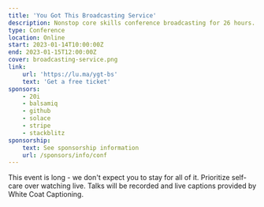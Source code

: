 ```yaml
---
title: 'You Got This Broadcasting Service'
description: Nonstop core skills conference broadcasting for 26 hours.
type: Conference
location: Online
start: 2023-01-14T10:00:00Z
end: 2023-01-15T12:00:00Z
cover: broadcasting-service.png
link:
    url: 'https://lu.ma/ygt-bs'
    text: 'Get a free ticket'
sponsors:
    - 20i
    - balsamiq
    - github
    - solace
    - stripe
    - stackblitz
sponsorship: 
    text: See sponsorship information
    url: /sponsors/info/conf
---
```


This event is long - we don't expect you to stay for all of it. Prioritize self-care over watching live. Talks will be recorded and live captions provided by White Coat Captioning.


<event-session 
  title="Welcome to You Got This Broadcasting Service"
  start="2023-01-14T10:00:00.000+00:00">
</event-session>

<event-session 
  title="Language And Cultural Inclusivity At Work"
  start="2023-01-14T10:30:00.000+00:00" 
  :speakers='["taryn-musgrave","ramon-huidobro"]'
  description="If you’re working in software, the primary function of your role is to turn human and programming languages into common understanding. As you work with your team and collective members, the way you use human languages around your work can have major impacts, even when we don’t intend it to. Together we’ll explore the cultural basis for how we shape the language we use. Let’s explore how and when to avoid analogies and ambiguous language. By the end of this talk, we hope that you’ll be ready to use the ideas and tips shared to help move towards collective understanding with your team.">
</event-session>

<event-session 
  title="Creating Effective On-Call Workflows"
  start="2023-01-14T11:10:00.000+00:00" 
  :speakers='["bianca-costache"]'
  description="Being on call can be a tiring and thankless task, and while the on-call process depends on each team setup, the on-call pain is the same for everyone. Building sustainable practices is critical in keeping your team positive and productive. This talk will walk you through a data-driven on-call framework that you an apply for your own teams leading to a happier, healthier on-call process. We’ll also reflect on how it works in-practice over a long period. ">
</event-session>

<event-session 
  title="Break"
  start="2023-01-14T11:50:00.000+00:00">
</event-session>

<event-session 
  title="A Guide To Red Flags In Early Career Roles"
  start="2023-01-14T12:00:00.000+00:00" 
  :speakers='["james-seconde"]'
  description="Your first role in tech is improtant, and you want to be somewhere supportive that can help you grow as a developer. In this talk, we'll point out some signs to look out for that could mean an employer who is not actually supportive - hopefully saving you from a negative experience.">
</event-session>

<event-session 
  title="How to Talk About Mental Health to Combat Stigma"
  start="2023-01-14T12:40:00.000+00:00" 
  :speakers='["kai-katschthaler"]'
  description="In this talk, we will cover how and why openly talking about your mental health positively impacts others, how to share mental health experiences in a respectful way, and how to make it easier and safe for others to share their experiences. Starting a conversation about mental health can create more inclusive environments and workplaces.">
</event-session>

<event-session 
  title="Long Break"
  start="2023-01-14T13:20:00.000+00:00">
</event-session>

<event-session 
  title="Personal Retrospectives For Self-Guided Managers"
  start="2023-01-14T14:30:00.000+00:00" 
  :speakers='["praveena-fernandes"]'
  description="Leadership often involves wading through tough waters when there's minimal direction and feedback. It especially becomes difficult when feedback is often used as a tool to assess whether you are doing a good job and find areas where you could improve/thrive in the future. Getting quality feedback is hard during the best of times let alone when you are in a position where there's a power imbalance and you may not get honest useful feedback from your team, it is far worse when people above you may not have time to give you actionable feedback for you to be effective in your job. This talk helps equip you with tools to bridge some of that gap when there are seemingly lots to improve on but no clear path ahead and how to find help when there's often none.">
</event-session>

<event-session 
  title="Becoming A Leader In Your Team"
  start="2023-01-14T15:10:00.000+00:00" 
  :speakers='["jason-st-cyr"]'
  description="One of the most difficult transitions to make is from being a member of the team, to owning your former teammates performance reviews. It is awkward. It is stressful. And you can do it! In this session, we'll take a look at the challenges of making this transition and how you can face them head on. Leveraging the years of experience I've built up, you can learn from my healthy backlog of failures, poor decisions, and generally bad ideas. These mistakes were what helped me to learn, and now you can too!">
</event-session>

<event-session 
  title="Break"
  start="2023-01-14T15:50:00.000+00:00">
</event-session>

<event-session 
  title="Building Community In A Remote/Hybrid Workplace"
  start="2023-01-14T16:00:00.000+00:00" 
  :speakers='["eileen-whitener"]'
  description="The Covid-19 pandemic and global economic trends like the 'Great Reshuffle' have led to a more remote and less-tenured workforce in many organizations. Especially for those who started new jobs recently or have made the switch to remote or hybrid workplaces, it can sometimes feel difficult to cultivate a sense of community. In this talk, we will consider why it's helpful to take charge of building connections yourself and explore a variety of tactics for participating in and cultivating community in your workplace.">
</event-session>

<event-session 
  title="Embracing Failure As Personal Growth"
  start="2023-01-14T16:40:00.000+00:00" 
  :speakers='["kimberley-cook"]'
  description="Failure is scary! Even the idea of failing is scary. But making mistakes is the key to growth and strength. Once we accept that we all have failures, we can let go of living perfectly, and instead, embrace the present. In this talk, Kimberley will talk about why failures are super important, she'll share examples from both her own career and the biggest names in tech.">
</event-session>

<event-session 
  title="Overcoming Bloggers' Block"
  start="2023-01-14T17:20:00.000+00:00" 
  :speakers='["terence-eden"]'
  description="You know that you have good ideas. You've found some really interesting solutions to difficult problems. But when it comes to writing them down for others to read... you just can't get the words out. In this talk, experienced blogger Terence Eden will step you through how to get your thoughts onto the screen. You'll get tips on how to make writing easier. You'll learn how to become comfortable publishing your thoughts. You'll also discover how to generate new ideas of things to write about. If you've never blogged before - this talk is for you. If you used to blog but stopped - this talk is for you. If you just want some tips on how to keep going - this talk is also for you.">
</event-session>

<event-session 
  title="Long Break"
  start="2023-01-14T18:00:00.000+00:00">
</event-session>

<event-session 
  title="Welcome Back To You Got This Broadcasting Service"
  start="2023-01-14T19:00:00.000+00:00">
</event-session>

<event-session 
  title="Doing Due Dilligence On Your Next Employer"
  start="2023-01-14T19:30:00.000+00:00" 
  :speakers='["wesley-faulkner"]'
  description="Applying for new jobs is not only a process of convincing a new employer to hire you, but also a chance to make sure it’s a happy and healthy place to spend your time. In this talk, we’ll discuss what to ask to determine the kind of employer you’re talking to, what to look out for, and how to close the gap between expectation and reality.">
</event-session>

<event-session 
  title="Adapting to Ever-Evolving Language"
  start="2023-01-14T20:10:00.000+00:00"
  :speakers='["mia-moore"]'
  description="Respect and inclusion are key to a collaborative, healthy work environment, and that’s made harder by the fact that language, especially around gender and sexuality, evolves so quickly. In this talk, we’ll go through some examples of more gender-inclusive language, methods for practicing, and strategies for rolling with the punches when we make mistakes. By the end of the talk, you’ll feel confident in navigating the changing language around gender and sexuality.">
</event-session>

<event-session 
  title="Break"
  start="2023-01-14T20:50:00.000+00:00">
</event-session>

<event-session 
  title="What Does It Mean To Really Learn In Public?"
  start="2023-01-14T21:00:00.000+00:00" 
  :speakers='["rizel-scarlett"]'
  description="You don’t need to be an expert to share what you know. In fact, learning in public is a fantastic tool to build relationships, network, and a career. In this talk, we’ll discuss how and when to share your learning journey through open source, social media, and finding community through public speaking.">
</event-session>

<event-session 
  title="Maintaining The Joy Of Programming With Help From Bob Ross"
  start="2023-01-14T21:40:00.000+00:00" 
  :speakers='["colby-sites"]'
  description="Programming can often go from fulfilling skill to burnout-inducing drudgery. In this talk, I'll be going over some of the lessons Bob Ross taught me at a critical turning point in my career that helped me expand my view beyond the narrow, high-pressure box I had created for coding. This talk aimed at software engineers in their first few jobs and experienced coders for which software has become a lifeless chore rather than a creative expression.">
</event-session>

<event-session 
  title="Long Break"
  start="2023-01-14T22:20:00.000+00:00">
</event-session>

<event-session 
  title="Mentoring Interns Wherever They Are"
  start="2023-01-14T23:30:00.000+00:00" 
  :speakers='["amy-arambulo-negrette"]'
  description="The first few years in any new career is daunting. It can feel isolating and overwhelming if there isn't someone to shadow or tap on the shoulder when things get hard. However, you don't know what you don't know. This is made further complicated with remote office culture and navigating teams spread over different time zones and different cultures and markets. Teams need to be intentional in how they onboard these new hires. We will walkthrough the strategies to establish good remote workflows and communication. This talk is for anyone with interns and junior contributors on their team. I also aim to help new hires make sure they know what they need to know when starting out in their new roles.">
</event-session>

<event-session 
  title="A People Pleaser's Guide to Salary Negotiation"
  start="2023-01-15T00:10:00.000+00:00" 
  :speakers='["colleen-lavin"]'
  description="Negotiating salaries is hard. It's harder if you have a pathological need for people to like you. If you don't negotiate you will fall behind your peers and won't reach your full earning potential. This talk demystifies negotiation and empowers the attendees to earn as much as their peers while staying true to their personality. This talk is for people who can't sleep at night because they accidentally said something borderline rude three years ago and still feel bad about it. ">
</event-session>

<event-session 
  title="Break"
  start="2023-01-15T00:50:00.000+00:00">
</event-session>

<event-session 
  title="Creating Your Career Narrative"
  start="2023-01-15T01:00:00.000+00:00" 
  :speakers='["fatima-sarah-khalid"]'
  description="In literature, the protagonist's journey depicts a sequence of thematic events that lead to a hero discovering their calling and going on a journey -  saving the world or training a dragon. We can use the stages of the Hero's Journey to craft our own stories as developers, from finding our passion, understanding our strengths and weaknesses, planning a trajectory for growth, and sharing our stories. A personal narrative inspires confidence and helps individuals share their contributions, motivations, and aspirations in interviews, networking, or when looking for new opportunities. In this talk, we'll go through the process of crafting our own stories and highlighting the parts of the journey that make us set us apart. ">
</event-session>

<event-session 
  title="How To Apologize"
  start="2023-01-15T01:40:00.000+00:00" 
  :speakers='["bekah-hawrot-weigel"]'
  description="Sometimes apologies don't quite *feel* right, and it can be hard to figure out why. Often, it's because they weren't really apologies; they were performances made to deflect responsibility, excuse away behavior, and with the hopes of calming negative feelings. Whether you've received one of these types or given them yourself, this talk will allow you to recognize what makes a good and authentic apology and how to construct one yourself. ">
</event-session>

<event-session 
  title="Writing An Effective Tech Spec"
  start="2023-01-15T02:20:00.000+00:00" 
  :speakers='["linna-la"]'
  description="While most people associate software engineering with writing code, figuring out what to build and how to do it is half the battle. Tech specs are an invaluable tool for clarifying ambiguity and keeping teams focused on a common goal. This talk will go through what makes a tech spec useful, the general anatomy of a tech spec, and how to tailor one to fit your team’s unique needs. This talk is for software engineers new to leading projects, as well as experienced engineers looking to introduce or rethink their technical planning process.">
</event-session>

<event-session 
  title="Long Break"
  start="2023-01-15T03:00:00.000+00:00">
</event-session>

<event-session 
  title="Highlights From The You Got This Library"
  description="We'll be playing back some of our all-time favorite talks from previous events."
  start="2023-01-15T04:00:00.000+00:00">
</event-session>

<event-session 
  title="Welcome Back To You Got This Broadcasting Service"
  start="2023-01-15T05:00:00.000+00:00">
</event-session>

<event-session 
  title="Parenthood Hacks To Improve Your Career"
  start="2023-01-15T05:30:00.000+00:00" 
  :speakers='["krys-flores"]'
  description="Parenthood is often presented as a limiting factor in a successful career, but that simply isn’t true. In this talk, Krys will present some life hacks that demonstrate how parenthood can help you level up your professional game. This talk is for any engineers who are parents or are thinking about becoming a parent!">
</event-session>

<event-session 
  title="Preparing To Break Up With Your Employer"
  start="2023-01-15T06:10:00.000+00:00" 
  :speakers='["heidi-waterhouse"]'
  description="When you break up with a person, you have pretty common set of steps to follow - returning hoodies, splitting up household goods, eating the ice cream of sadness. But what are you supposed to do when you break up with an employer? In this talk, we'll explore what you need to think about before the hard discussions, what you should be ready to do, and how to leave with as much dignity and good-will as possible. The target audience is people who are trying to get better at this very painful experience without throwing their barista apron.">
</event-session>

<event-session 
  title="Break"
  start="2023-01-15T06:50:00.000+00:00">
</event-session>

<event-session 
  title="How To Tell Better Stories"
  start="2023-01-15T07:00:00.000+00:00" 
  :speakers='["justin-garrison"]'
  description="We all claim to be story tellers, but not many of us know the fundamentals of story telling. Sr. Developer Advocate, Justin Garrison, has worked with some of the best story tellers in the world at Disney and is obsessed with the art of story telling and how it affects our lives. In this session, he’ll discuss story structure, how to find great stories, and what you should avoid when telling your stories.">
</event-session>

<event-session 
  title="Strategies For Cross-Cultural Workplaces"
  start="2023-01-15T07:40:00.000+00:00" 
  :speakers='["juan-pablo-flores"]'
  description="Different values, beliefs and behaviors have a strong impact on the way we work and relate with others. Though these differences become more celebrated, there might be misunderstandings within teams that, managed poorly, have a negative effect. Understanding how these interactions play a role at work has become even more important as companies hire more diverse candidates but, how can we create diverse work environments that support individual differences? In this talk, we will review key cultural characteristics that influence the way we communicate, work and relate with others in the workplace. In the end, we’ll provide strategies the viewer can implement with their teams to create welcoming environments and promote overall success of team members without losing their cultural identity.">
</event-session>

<event-session 
  title="Break"
  start="2023-01-15T08:20:00.000+00:00">
</event-session>

<event-session 
  title="How To Authentically Maintain Professional Relationships"
  start="2023-01-15T08:30:00.000+00:00" 
  :speakers='["sharon-weiss-greenberg"]'
  description="If you want to move up the ladder, finish that project, land that job, secure funding or accomplish just about anything, you need relationships. The ability to network and meaningfully continue relationships is the difference between growing and thinking and doing more and bigger, and having a larger impact or not. In this talk, we’ll cover how to take your relationships and meaningfully and authentically maintain them.">
</event-session>

<event-session 
  title="An Introvert's Guide To Networking"
  start="2023-01-15T09:10:00.000+00:00" 
  :speakers='["harshil-agrawal"]'
  description="Networking is a key part of your professional journey. It can benefit one in several ways - from getting job referrals to making new friends! However, as introverts, networking can get challenging. You may feel shy or may find it difficult to start a conversation. In this talk, we’ll cover a framework you can use to overcome the fear of networking and build long-lasting and meaningful relationships.">
</event-session>

<event-session 
  title="Break"
  start="2023-01-15T09:50:00.000+00:00">
</event-session>

<event-session 
  title="Navigating The World of Tech As A Non-Developer"
  start="2023-01-15T10:00:00.000+00:00" 
  :speakers='["rachel-sunderland"]'
  description="So you've landed your first role in tech - congrats! But, now you're suddenly sat in jargon-filled meetings and you don't know where to start. In this talk we will explore how to learn on the job, remain authentic, and not succumb to imposter syndrome. This talk is perfect for non-developers in the tech industry.">
</event-session>

<event-session 
  title="Navigating Different Communication Styles"
  start="2023-01-15T10:40:00.000+00:00" 
  :speakers='["owen-niblock"]'
  description="Everyone communicates differently, this is especially pronounced for neurodivergent people who may struggle with social interaction. We can support those around us by learning about these different styles of communication, adapting our approached and operating with kindness towards others. In this talk, we will look at various different aspects of communication differences and suggest some ways you can help yourself and help others communicate more effectively. This talk is for people who struggle with communication with others and for managers who want to learn how to support neurodivergent employees.">
</event-session>

<event-session 
  title="How To Quit With Confidence"
  start="2023-01-15T11:20:00.000+00:00" 
  :speakers='["amber-shand"]'
  description="Quitting a job, situation, or habit can be daunting, anxiety inducing, and sometimes even isolating. It is time that we get used to this feeling of discomfort and learn when and how to quit with confidence. In this talk, we will learn the 5 step plan to quit with confidence. This talk is for those looking to quit, but something is holding them back from taking action on it. ">
</event-session>

<event-session 
  title="Farewell from You Got This Broadcasting Service"
  start="2023-01-15T12:00:00.000+00:00">
</event-session>